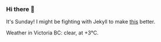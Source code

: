 ### Hi there :wave:

It's Sunday! I might be fighting with Jekyll to make [this](https://swissclubtoronto.ca) better.

Weather in Victoria BC: clear, at +3°C.
